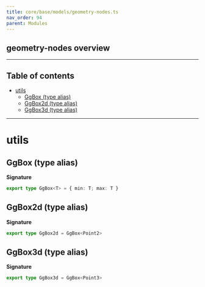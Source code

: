 ```yaml
---
title: core/base/models/geometry-nodes.ts
nav_order: 94
parent: Modules
---
```


## geometry-nodes overview

---

<h2 class="text-delta">Table of contents</h2>

- [utils](#utils)
  - [GgBox (type alias)](#ggbox-type-alias)
  - [GgBox2d (type alias)](#ggbox2d-type-alias)
  - [GgBox3d (type alias)](#ggbox3d-type-alias)

---

# utils

## GgBox (type alias)

**Signature**

```ts
export type GgBox<T> = { min: T; max: T }
```

## GgBox2d (type alias)

**Signature**

```ts
export type GgBox2d = GgBox<Point2>
```

## GgBox3d (type alias)

**Signature**

```ts
export type GgBox3d = GgBox<Point3>
```
